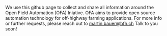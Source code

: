 We use this github page to collect and share all information around the Open Field Automation (OFA) Iniative. 
OFA aims to provide open source automation technology for off-highway farming applications. 
For more info or further requests, please reach out to martin.bauer@bfh.ch
Talk to you soon!
